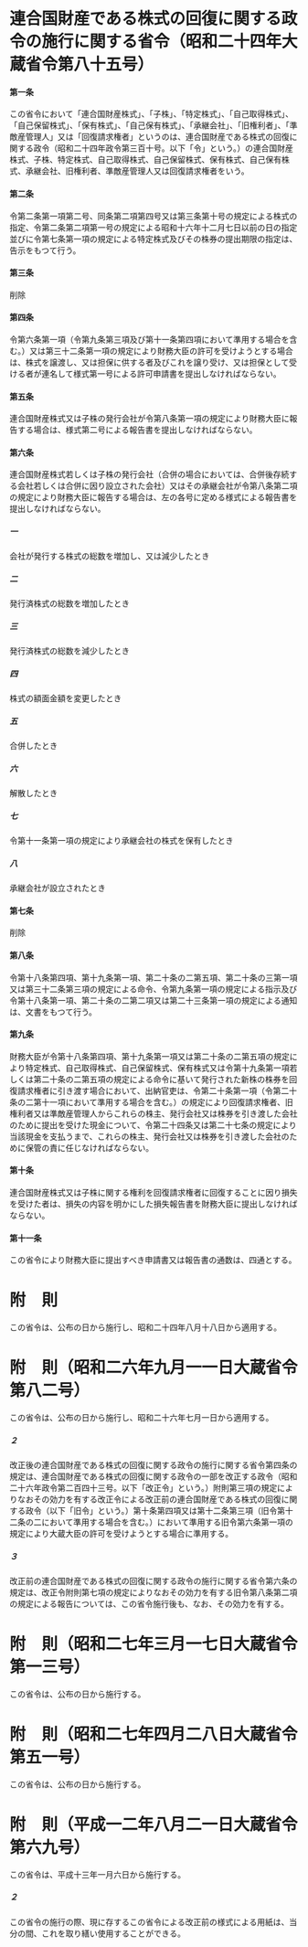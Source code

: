 # 連合国財産である株式の回復に関する政令の施行に関する省令（昭和二十四年大蔵省令第八十五号）
#### 第一条
この省令において「連合国財産株式」、「子株」、「特定株式」、「自己取得株式」、「自己保留株式」、「保有株式」、「自己保有株式」、「承継会社」、「旧権利者」、「準敵産管理人」又は「回復請求権者」というのは、連合国財産である株式の回復に関する政令（昭和二十四年政令第三百十号。以下「令」という。）の連合国財産株式、子株、特定株式、自己取得株式、自己保留株式、保有株式、自己保有株式、承継会社、旧権利者、準敵産管理人又は回復請求権者をいう。
#### 第二条
令第二条第一項第二号、同条第二項第四号又は第三条第十号の規定による株式の指定、令第二条第二項第一号の規定による昭和十六年十二月七日以前の日の指定並びに令第七条第一項の規定による特定株式及びその株券の提出期限の指定は、告示をもつて行う。
#### 第三条
削除
#### 第四条
令第六条第一項（令第九条第三項及び第十一条第四項において準用する場合を含む。）又は第三十二条第一項の規定により財務大臣の許可を受けようとする場合は、株式を譲渡し、又は担保に供する者及びこれを譲り受け、又は担保として受ける者が連名して様式第一号による許可申請書を提出しなければならない。
#### 第五条
連合国財産株式又は子株の発行会社が令第八条第一項の規定により財務大臣に報告する場合は、様式第二号による報告書を提出しなければならない。
#### 第六条
連合国財産株式若しくは子株の発行会社（合併の場合においては、合併後存続する会社若しくは合併に因り設立された会社）又はその承継会社が令第八条第二項の規定により財務大臣に報告する場合は、左の各号に定める様式による報告書を提出しなければならない。
##### 一
会社が発行する株式の総数を増加し、又は減少したとき
##### 二
発行済株式の総数を増加したとき
##### 三
発行済株式の総数を減少したとき
##### 四
株式の額面金額を変更したとき
##### 五
合併したとき
##### 六
解散したとき
##### 七
令第十一条第一項の規定により承継会社の株式を保有したとき
##### 八
承継会社が設立されたとき
#### 第七条
削除
#### 第八条
令第十八条第四項、第十九条第一項、第二十条の二第五項、第二十条の三第一項又は第三十二条第三項の規定による命令、令第九条第一項の規定による指示及び令第十八条第一項、第二十条の二第二項又は第二十三条第一項の規定による通知は、文書をもつて行う。
#### 第九条
財務大臣が令第十八条第四項、第十九条第一項又は第二十条の二第五項の規定により特定株式、自己取得株式、自己保留株式、保有株式又は令第十九条第一項若しくは第二十条の二第五項の規定による命令に基いて発行された新株の株券を回復請求権者に引き渡す場合において、出納官吏は、令第二十条第一項（令第二十条の二第十一項において準用する場合を含む。）の規定により回復請求権者、旧権利者又は準敵産管理人からこれらの株主、発行会社又は株券を引き渡した会社のために提出を受けた現金について、令第二十四条又は第二十七条の規定により当該現金を支払うまで、これらの株主、発行会社又は株券を引き渡した会社のために保管の責に任じなければならない。
#### 第十条
連合国財産株式又は子株に関する権利を回復請求権者に回復することに因り損失を受けた者は、損失の内容を明かにした損失報告書を財務大臣に提出しなければならない。
#### 第十一条
この省令により財務大臣に提出すべき申請書又は報告書の通数は、四通とする。
# 附　則
この省令は、公布の日から施行し、昭和二十四年八月十八日から適用する。
# 附　則（昭和二六年九月一一日大蔵省令第八二号）
この省令は、公布の日から施行し、昭和二十六年七月一日から適用する。
##### ２
改正後の連合国財産である株式の回復に関する政令の施行に関する省令第四条の規定は、連合国財産である株式の回復に関する政令の一部を改正する政令（昭和二十六年政令第二百四十三号。以下「改正令」という。）附則第三項の規定によりなおその効力を有する改正令による改正前の連合国財産である株式の回復に関する政令（以下「旧令」という。）第十条第四項又は第十二条第三項（旧令第十二条の二において準用する場合を含む。）において準用する旧令第六条第一項の規定により大蔵大臣の許可を受けようとする場合に準用する。
##### ３
改正前の連合国財産である株式の回復に関する政令の施行に関する省令第六条の規定は、改正令附則第七項の規定によりなおその効力を有する旧令第八条第二項の規定による報告については、この省令施行後も、なお、その効力を有する。
# 附　則（昭和二七年三月一七日大蔵省令第一三号）
この省令は、公布の日から施行する。
# 附　則（昭和二七年四月二八日大蔵省令第五一号）
この省令は、公布の日から施行する。
# 附　則（平成一二年八月二一日大蔵省令第六九号）
この省令は、平成十三年一月六日から施行する。
##### ２
この省令の施行の際、現に存するこの省令による改正前の様式による用紙は、当分の間、これを取り繕い使用することができる。
